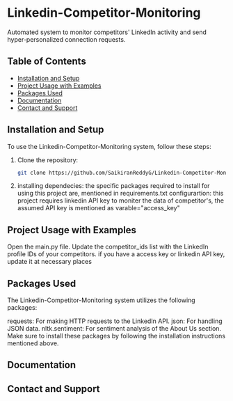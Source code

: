# Linkedin-Competitor-Monitoring

Automated system to monitor competitors' LinkedIn activity and send hyper-personalized connection requests.

## Table of Contents
- [Installation and Setup](#installation-and-setup)
- [Project Usage with Examples](#project-usage-with-examples)
- [Packages Used](#packages-used)
- [Documentation](#documentation)
- [Contact and Support](#contact-and-support)

## Installation and Setup

To use the Linkedin-Competitor-Monitoring system, follow these steps:

1. Clone the repository:
   ```bash
   git clone https://github.com/SaikiranReddyG/Linkedin-Competitor-Monitoring.git
2. installing dependecies:
the specific packages required to install for using this project are,
mentioned in requirements.txt
configurartion:
this project requires linkedin API key to moniter the data of competitor's,  the assumed API key is mentioned as  varable="access_key"

## Project Usage with Examples
Open the main.py file.
Update the competitor_ids list with the LinkedIn profile IDs of your competitors.
if you have a access key or linkedin API key, update it at necessary places
## Packages Used
The Linkedin-Competitor-Monitoring system utilizes the following packages:

requests: For making HTTP requests to the LinkedIn API.
json: For handling JSON data.
nltk.sentiment: For sentiment analysis of the About Us section.
Make sure to install these packages by following the installation instructions mentioned above.

## Documentation

## Contact and Support
